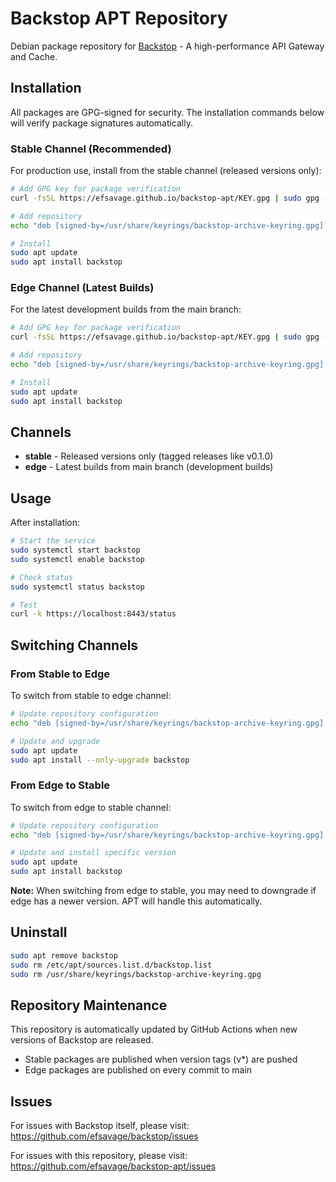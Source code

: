 # Backstop APT Repository

Debian package repository for [Backstop](https://github.com/efsavage/backstop) - A high-performance API Gateway and Cache.

## Installation

All packages are GPG-signed for security. The installation commands below will verify package signatures automatically.

### Stable Channel (Recommended)

For production use, install from the stable channel (released versions only):

```bash
# Add GPG key for package verification
curl -fsSL https://efsavage.github.io/backstop-apt/KEY.gpg | sudo gpg --dearmor -o /usr/share/keyrings/backstop-archive-keyring.gpg

# Add repository
echo "deb [signed-by=/usr/share/keyrings/backstop-archive-keyring.gpg] https://efsavage.github.io/backstop-apt stable main" | sudo tee /etc/apt/sources.list.d/backstop.list

# Install
sudo apt update
sudo apt install backstop
```

### Edge Channel (Latest Builds)

For the latest development builds from the main branch:

```bash
# Add GPG key for package verification
curl -fsSL https://efsavage.github.io/backstop-apt/KEY.gpg | sudo gpg --dearmor -o /usr/share/keyrings/backstop-archive-keyring.gpg

# Add repository
echo "deb [signed-by=/usr/share/keyrings/backstop-archive-keyring.gpg] https://efsavage.github.io/backstop-apt edge main" | sudo tee /etc/apt/sources.list.d/backstop.list

# Install
sudo apt update
sudo apt install backstop
```

## Channels

- **stable** - Released versions only (tagged releases like v0.1.0)
- **edge** - Latest builds from main branch (development builds)

## Usage

After installation:

```bash
# Start the service
sudo systemctl start backstop
sudo systemctl enable backstop

# Check status
sudo systemctl status backstop

# Test
curl -k https://localhost:8443/status
```

## Switching Channels

### From Stable to Edge

To switch from stable to edge channel:

```bash
# Update repository configuration
echo "deb [signed-by=/usr/share/keyrings/backstop-archive-keyring.gpg] https://efsavage.github.io/backstop-apt edge main" | sudo tee /etc/apt/sources.list.d/backstop.list

# Update and upgrade
sudo apt update
sudo apt install --only-upgrade backstop
```

### From Edge to Stable

To switch from edge to stable channel:

```bash
# Update repository configuration
echo "deb [signed-by=/usr/share/keyrings/backstop-archive-keyring.gpg] https://efsavage.github.io/backstop-apt stable main" | sudo tee /etc/apt/sources.list.d/backstop.list

# Update and install specific version
sudo apt update
sudo apt install backstop
```

**Note:** When switching from edge to stable, you may need to downgrade if edge has a newer version. APT will handle this automatically.

## Uninstall

```bash
sudo apt remove backstop
sudo rm /etc/apt/sources.list.d/backstop.list
sudo rm /usr/share/keyrings/backstop-archive-keyring.gpg
```

## Repository Maintenance

This repository is automatically updated by GitHub Actions when new versions of Backstop are released.

- Stable packages are published when version tags (v*) are pushed
- Edge packages are published on every commit to main

## Issues

For issues with Backstop itself, please visit: https://github.com/efsavage/backstop/issues

For issues with this repository, please visit: https://github.com/efsavage/backstop-apt/issues
